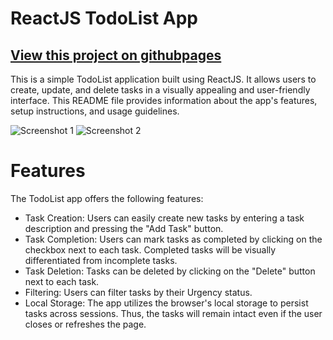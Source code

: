 <h1>ReactJS TodoList App</h1>
<h2><a href="https://aminkbi.github.io/TodolistReact">View this project on githubpages</a></h2>

  <p>This is a simple TodoList application built using ReactJS. It allows users to create, update, and delete tasks in a visually appealing and user-friendly interface. This README file provides information about the app's features, setup instructions, and usage guidelines.</p>

  <div>
    <img src="https://github.com/Aminkbi/TodolistReact/assets/130156835/418b644e-7c04-4991-aa7c-7ac32c7c5794" alt="Screenshot 1">
    <img src="https://github.com/Aminkbi/TodolistReact/assets/130156835/3e3bd122-9c6a-4aaf-a5c7-421b1b61ed27" alt="Screenshot 2">
  </div>

  <h1>Features</h1>

  <p>The TodoList app offers the following features:</p>

  <ul>
    <li>Task Creation: Users can easily create new tasks by entering a task description and pressing the "Add Task" button.</li>
    <li>Task Completion: Users can mark tasks as completed by clicking on the checkbox next to each task. Completed tasks will be visually differentiated from incomplete tasks.</li>
    <li>Task Deletion: Tasks can be deleted by clicking on the "Delete" button next to each task.</li>
    <li>Filtering: Users can filter tasks by their Urgency status.</li>
    <li>Local Storage: The app utilizes the browser's local storage to persist tasks across sessions. Thus, the tasks will remain intact even if the user closes or refreshes the page.</li>
  </ul>

